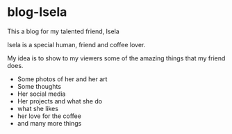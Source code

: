 # blog-Isela
This a blog for my talented friend, Isela

Isela is a special human, friend and coffee lover.

My idea is to show to my viewers some of the amazing things that my friend does.
- Some photos of her  and her art
- Some thoughts 
- Her social media
- Her projects and what she do 
- what she likes
- her love for the coffee
- and many more things
